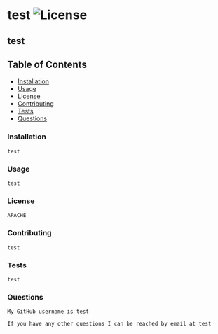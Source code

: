 # test ![License](https://img.shields.io/badge/License-APACHE-blue.svg)

  ## test
  
  ## Table of Contents
  - [Installation](#installation)
  - [Usage](#usage)
  - [License](#license)
  - [Contributing](#contributing)
  - [Tests](#tests)
  - [Questions](#questions)
  
  
  ### Installation
    test
  
  ### Usage
    test
  
  ### License
    APACHE
  
  ### Contributing
    test
  
  ### Tests
    test
  
  ### Questions
    My GitHub username is test

    If you have any other questions I can be reached by email at test
  

